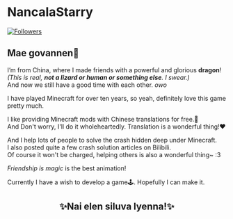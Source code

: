 # NancalaStarry
[![Followers](https://bilistats.lonelyion.com/followers?uid=262366744 "Bilibili Fans")](https://space.bilibili.com/262366744)

## Mae govannen👋

I’m from China, where I made friends with a powerful and glorious **dragon**! _(This is real, **not a lizard or human or something else**. I swear.)_  
And now we still have a good time with each other. *owo*

I have played Minecraft for over ten years, so yeah, definitely love this game pretty much.  

I like providing Minecraft mods with Chinese translations for free.📜  
And Don't worry, I'll do it wholeheartedly. Translation is a wonderful thing!❤️

And I help lots of people to solve the crash hidden deep under Minecraft.   
I also posted quite a few crash solution articles on Bilibili.  
Of course it won't be charged, helping others is also a wonderful thing~ :3

_Friendship is magic_ is the best animation!  

Currently I have a wish to develop a game🕹️. Hopefully I can make it.  

## <center>✨Nai elen siluva lyenna!✨</center>
